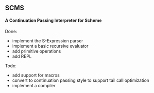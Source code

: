 ## SCMS


#### A Continuation Passing Interpreter for Scheme

Done:
* implement the S-Expression parser
* implement a basic recursive evaluator
* add primitive operations
* add REPL

Todo:
* add support for macros
* convert to continuation passing style to support tail call optimization
* implement a compiler 
